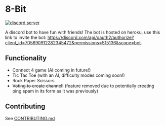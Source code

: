 # 8-Bit

[![discord server](https://discord.com/api/guilds/770895120886661130/embed.png)](https://discord.com/invite/VPPrpmQ44q)

A discord bot to have fun with friends! The bot is hosted on heroku, use this link to invite the bot: https://discord.com/api/oauth2/authorize?client_id=705890912282345472&permissions=515136&scope=bot.

## Functionality

 - Connect 4 game (AI coming in future!)
 - Tic Tac Toe (with an AI, difficulty modes coming soon!)
 - Rock Paper Scissors
 - ~~Voting to create channel!~~ (feature removed due to potentially creating ping spam in its form as it was previously)

## Contributing

See [CONTRIBUTING.md](CONTRIBUTING.md)
